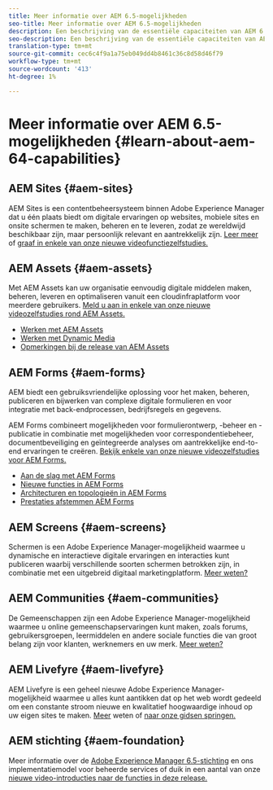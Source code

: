 ```yaml
---
title: Meer informatie over AEM 6.5-mogelijkheden
seo-title: Meer informatie over AEM 6.5-mogelijkheden
description: Een beschrijving van de essentiële capaciteiten van AEM 6.5
seo-description: Een beschrijving van de essentiële capaciteiten van AEM 6.5
translation-type: tm+mt
source-git-commit: cec6c4f9a1a75eb049dd4b8461c36c8d58d46f79
workflow-type: tm+mt
source-wordcount: '413'
ht-degree: 1%

---
```



# Meer informatie over AEM 6.5-mogelijkheden {#learn-about-aem-64-capabilities}

## AEM Sites {#aem-sites}

AEM Sites is een contentbeheersysteem binnen Adobe Experience Manager dat u één plaats biedt om digitale ervaringen op websites, mobiele sites en onsite schermen te maken, beheren en te leveren, zodat ze wereldwijd beschikbaar zijn, maar persoonlijk relevant en aantrekkelijk zijn. [Leer meer](http://www.adobe.com/marketing-cloud/enterprise-content-management/web-cms.html) of [graaf in enkele van onze nieuwe videofunctiezelfstudies.](https://helpx.adobe.com/experience-manager/kt/sites/index/aem-6-5-sites.html)

## AEM Assets {#aem-assets}

Met AEM Assets kan uw organisatie eenvoudig digitale middelen maken, beheren, leveren en optimaliseren vanuit een cloudinfraplatform voor meerdere gebruikers. [Meld u aan in enkele van onze nieuwe videozelfstudies rond AEM Assets.](https://helpx.adobe.com/experience-manager/kt/assets/index/aem-6-4-assets.html)

* [Werken met AEM Assets](/help/assets/manage-assets.md)
* [Werken met Dynamic Media](/help/assets/dynamic-media.md)
* [Opmerkingen bij de release van AEM Assets](/help/release-notes/assets.md)

## AEM Forms {#aem-forms}

AEM biedt een gebruiksvriendelijke oplossing voor het maken, beheren, publiceren en bijwerken van complexe digitale formulieren en voor integratie met back-endprocessen, bedrijfsregels en gegevens.

AEM Forms combineert mogelijkheden voor formulierontwerp, -beheer en -publicatie in combinatie met mogelijkheden voor correspondentiebeheer, documentbeveiliging en geïntegreerde analyses om aantrekkelijke end-to-end ervaringen te creëren. [Bekijk enkele van onze nieuwe videozelfstudies voor AEM Forms.](https://helpx.adobe.com/experience-manager/kt/forms/index/aem-6-5-forms.html)

* [Aan de slag met AEM Forms](/help/forms/using/introduction-aem-forms.md)
* [Nieuwe functies in AEM Forms](/help/forms/using/whats-new.md)
* [Architecturen en topologieën in AEM Forms](/help/forms/using/aem-forms-architecture-deployment.md)
* [Prestaties afstemmen AEM Forms](/help/forms/using/performance-tuning-aem-forms.md)

## AEM Screens {#aem-screens}

Schermen is een Adobe Experience Manager-mogelijkheid waarmee u dynamische en interactieve digitale ervaringen en interacties kunt publiceren waarbij verschillende soorten schermen betrokken zijn, in combinatie met een uitgebreid digitaal marketingplatform.  [Meer weten?](https://docs.adobe.com/content/help/en/experience-manager-screens/user-guide/aem-screens-introduction.html)

## AEM Communities {#aem-communities}

De Gemeenschappen zijn een Adobe Experience Manager-mogelijkheid waarmee u online gemeenschapservaringen kunt maken, zoals forums, gebruikersgroepen, leermiddelen en andere sociale functies die van groot belang zijn voor klanten, werknemers en uw merk. [Meer weten?](http://www.adobe.com/marketing-cloud/enterprise-content-management/social-community-cms.html)

## AEM Livefyre {#aem-livefyre}

AEM Livefyre is een geheel nieuwe Adobe Experience Manager-mogelijkheid waarmee u alles kunt aantikken dat op het web wordt gedeeld om een constante stroom nieuwe en kwalitatief hoogwaardige inhoud op uw eigen sites te maken. [Meer](http://www.adobe.com/marketing-cloud/enterprise-content-management/ugc-content-platform.html) weten of [naar onze gidsen springen.](https://answers.livefyre.com/product/livefyre-for-adobe-experience-manager-aem/)

## AEM stichting {#aem-foundation}

Meer informatie over de [Adobe Experience Manager 6.5-stichting](/help/sites-deploying/home.md) en ons implementatiemodel voor beheerde services of duik in een aantal van onze [nieuwe video-introducties naar de functies in deze release.](https://helpx.adobe.com/experience-manager/kt/sites/index/aem-6-5-sites.html)
